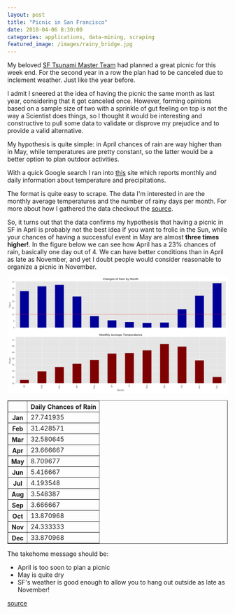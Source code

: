 ```yaml
--- 
layout: post 
title: "Picnic in San Francisco" 
date: 2018-04-06 8:30:00 
categories: applications, data-mining, scraping 
featured_image: /images/rainy_bridge.jpg
---
```





My beloved [SF Tsunami Master Team](http://sftsunami.org/) had planned a great picnic for this week end. For the second year in a row the plan had to be canceled due to inclement weather. Just like the year before.

I admit I sneered at the idea of having the picnic the same month as last year, considering that it got canceled once. However, forming opinions based on a sample size of two with a sprinkle of gut feeling on top is not the way a Scientist does things, so I thought it would be interesting and constructive to pull some data to validate or disprove my prejudice and to provide a valid alternative.

My hypothesis is quite simple: in April chances of rain are way higher than in May, while temperatures are pretty constant, so the latter would be a better option to plan outdoor activities.


With a quick Google search I ran into [this](ggweather.com) site which reports monthly and daily information about temperature and precipitations. 

The format is quite easy to scrape. The data I'm interested in are the monthly average temperatures and the number of rainy days per month. For more about how I gathered the data checkout the [source](https://github.com/mrpozzi/mrpozzi.github.io/blob/master/notebooks/PicnicInSF.ipynb).


So, it turns out that the data confirms my hypothesis that having a picnic in SF in April is probably not the best idea if you want to frolic in the Sun, while your chances of having a successful event in May are almost **three times higher!**. In the figure below we can see how April has a 23% chances of rain, basically one day out of 4. We can have better conditions than in April as late as November, and yet I doubt people would consider reasonable to organize a picnic in November.


![png](/images/PicnicInSF_9_1.png)


<div>
<style scoped>
    .dataframe tbody tr th:only-of-type {
        vertical-align: middle;
    }

    .dataframe tbody tr th {
        vertical-align: top;
    }

    .dataframe thead th {
        text-align: right;
    }
</style>
<table border="1" class="dataframe">
  <thead>
    <tr style="text-align: right;">
      <th></th>
      <th>Daily Chances of Rain</th>
    </tr>
  </thead>
  <tbody>
    <tr>
      <th>Jan</th>
      <td>27.741935</td>
    </tr>
    <tr>
      <th>Feb</th>
      <td>31.428571</td>
    </tr>
    <tr>
      <th>Mar</th>
      <td>32.580645</td>
    </tr>
    <tr>
      <th>Apr</th>
      <td>23.666667</td>
    </tr>
    <tr>
      <th>May</th>
      <td>8.709677</td>
    </tr>
    <tr>
      <th>Jun</th>
      <td>5.416667</td>
    </tr>
    <tr>
      <th>Jul</th>
      <td>4.193548</td>
    </tr>
    <tr>
      <th>Aug</th>
      <td>3.548387</td>
    </tr>
    <tr>
      <th>Sep</th>
      <td>3.666667</td>
    </tr>
    <tr>
      <th>Oct</th>
      <td>13.870968</td>
    </tr>
    <tr>
      <th>Nov</th>
      <td>24.333333</td>
    </tr>
    <tr>
      <th>Dec</th>
      <td>33.870968</td>
    </tr>
  </tbody>
</table>
</div>



The takehome message should be:
- April is too soon to plan a picnic
- May is quite dry
- SF's weather is good enough to allow you to hang out outside as late as November!

[source](https://github.com/mrpozzi/mrpozzi.github.io/blob/master/notebooks/PicnicInSF.ipynb)
